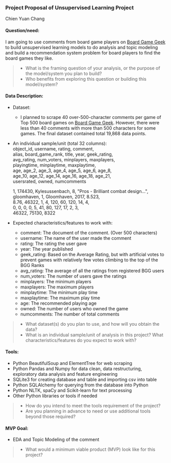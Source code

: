 ### Project Proposal of Unsupervised Learning Project
Chien Yuan Chang
#### Question/need:
I am going to use comments from board game players on [Board Game Geek](https://boardgamegeek.com/) to build unsupervised learning models to do analysis and topic modeling and build a recommendation system problem for board players to find the board games they like.

>* What is the framing question of your analysis, or the purpose of the model/system you plan to build? 
>* Who benefits from exploring this question or building this model/system?

#### Data Description:
* Dataset: 
  * I planned to scrape 40 over-500-character comments per game of Top 500 board games on [Board Game Geek](https://boardgamegeek.com/). However, there were less than 40 comments with more than 500 characters for some games. The final dataset contained total 19,868 data points.
 
* An individual sample/unit (total 32 columns):  
	object\_id, username, rating, comment,  
	alias, board\_game\_rank, title, year, geek\_rating,  
	avg\_rating, num\_voters, minplayers, maxplayers,  
	playingtime, minplaytime, maxplaytime,   
	age, age\_2, age\_3, age\_4, age\_5, age\_6, age\_8,  
	age\_10, age\_12, age\_14, age\_16, age\_18, age\_21,   
	usersrated, owned, numcomments
	
	1, 174430, Kylesussenbach, 8, "Pros - Brilliant combat design...",  
	gloomhaven, 1, Gloomhaven, 2017, 8.523,  
	8.76, 46322, 1, 4, 120, 60, 120, 14, 4,  
	0, 0, 0, 0, 5, 41, 80, 127, 17, 2, 3,  
	46322, 75130, 8322

* Expected characteristics/features to work with:
  * comment: The document of the comment. (Over 500 characters)
  * username: The name of the user made the comment  
  * rating: The rating the user gave 
  * year: The year published
  * geek\_rating: Based on the Average Rating, but with artificial votes to prevent games with relatively few votes climbing to the top of the BGG Ranks
  * avg\_rating: The average of all the ratings from registered BGG users
  * num\_voters: The number of users gave the ratings
  * minplayers: The minimum players
  * maxplayers: The maximum players
  * minplaytime: The minimum play time
  * maxplaytime: The maximum play time
  * age: The recommended playing age
  * owned: The number of users who owned the game
  * numcomments: The number of total comments
 
>* What dataset(s) do you plan to use, and how will you obtain the data?
>* What is an individual sample/unit of analysis in this project? What characteristics/features do you expect to work with?

#### Tools:
* Python BeautifulSoup and ElementTree for web scraping
* Python Pandas and Numpy for data clean, data restructuring, exploratory data analysis and feature engineering
* SQLite3 for creating database and table and importing csv into table
* Python SQLAlchemy for querying from the database into Python
* Python NLTK, spaCy and Scikit-learn for text processing
* Other Python libraries or tools if needed

>* How do you intend to meet the tools requirement of the project? 
>* Are you planning in advance to need or use additional tools beyond those required?

#### MVP Goal:
* EDA and Topic Modeling of the comment 

>* What would a minimum viable product (MVP) look like for this project?
